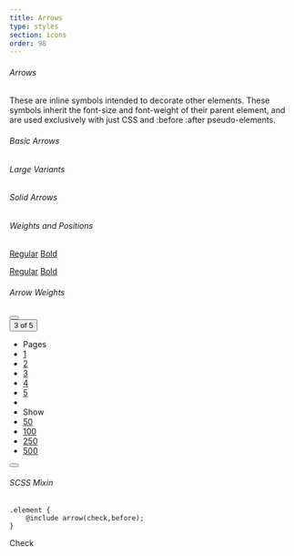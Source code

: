 ```yaml
---
title: Arrows
type: styles
section: icons
order: 98
---
```


###### Arrows

These are inline symbols intended to decorate other elements. These symbols inherit the font-size and font-weight of their parent element, and are used exclusively with just CSS and :before :after pseudo-elements.

###### Basic Arrows

<span class="arrow-up"></span>
<span class="arrow-right"></span>
<span class="arrow-down"></span>
<span class="arrow-left"></span>
<span class="arrow-close"></span>
<span class="arrow-vertical"></span>
<span class="arrow-horizontal"></span>
<span class="arrow-check"></span>
<span class="arrow-moveup"></span>
<span class="arrow-moveright"></span>
<span class="arrow-movedown"></span>
<span class="arrow-moveleft"></span>

###### Large Variants

<span class="arrow-up arrow-large"></span>
<span class="arrow-right arrow-large"></span>
<span class="arrow-down arrow-large"></span>
<span class="arrow-left arrow-large"></span>
<span class="arrow-close arrow-large"></span>

###### Solid Arrows

<span class="arrow-north"></span>
<span class="arrow-east"></span>
<span class="arrow-south"></span>
<span class="arrow-west"></span>

###### Weights and Positions

<a href="#" class="btn btn-lg btn-default arrow-before-left">Regular</a>
<a href="#" class="btn btn-lg btn-default arrow-right text-bold">Bold</a>

<a href="#" class="btn btn-lg btn-primary arrow-before-left">Regular</a>
<a href="#" class="btn btn-lg btn-primary arrow-right text-bold">Bold</a>

###### Arrow Weights

<div class="btn-group">
	<button type="button" class="btn btn-default arrow-left arrow-large"></button>
	<div class="btn-group dropdown" >
		<button type="button" class="btn btn-default arrow-down" data-toggle="dropdown">3 of 5</button>
		<ul class="dropdown-menu">
			<li class="dropdown-header">Pages</li>
			<li><a href="#">1</a></li>
			<li><a href="#">2</a></li>
			<li><a href="#">3</a></li>
			<li><a href="#">4</a></li>
			<li><a href="#">5</a></li>
			<li class="divider"></li>
			<li class="dropdown-header">Show</li>
			<li><a href="#">50</a></li>
			<li><a href="#">100</a></li>
			<li><a href="#">250</a></li>
			<li><a href="#">500</a></li>
		</ul>
	</div>
	<button type="button" class="btn btn-default arrow-right arrow-large"></button>
</div>

###### SCSS Mixin

	.element {
		@include arrow(check,before);
	}

<span class="btn btn-default btn-mixin-class">Check</span>

